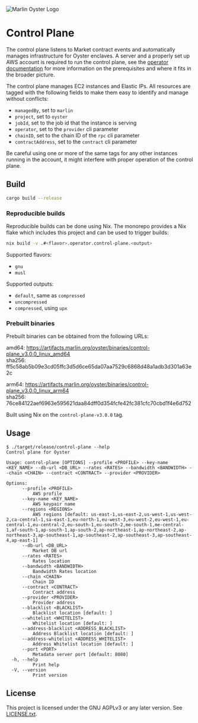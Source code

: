 ![Marlin Oyster Logo](./logo.svg)

# Control Plane

The control plane listens to Market contract events and automatically manages infrastructure for Oyster enclaves. A server and a properly set up AWS account is required to run the control plane, see the [operator documentation](https://docs.marlin.org/oyster/join/cvm/) for more information on the prerequisites and where it fits in the broader picture.

The control plane manages EC2 instances and Elastic IPs. All resources are tagged with the following fields to make them easy to identify and manage without conflicts:
- `managedBy`, set to `marlin`
- `project`, set to `oyster`
- `jobId`, set to the job id that the instance is serving
- `operator`, set to the `provider` cli parameter
- `chainID`, set to the chain ID of the `rpc` cli parameter
- `contractAddress`, set to the `contract` cli parameter

Be careful using one or more of the same tags for any other instances running in the account, it might interfere with proper operation of the control plane.
 
## Build

```bash
cargo build --release
```

### Reproducible builds

Reproducible builds can be done using Nix. The monorepo provides a Nix flake which includes this project and can be used to trigger builds:

```bash
nix build -v .#<flavor>.operator.control-plane.<output>
```

Supported flavors:
- `gnu`
- `musl`

Supported outputs:
- `default`, same as `compressed`
- `uncompressed`
- `compressed`, using `upx`

### Prebuilt binaries

Prebuilt binaries can be obtained from the following URLs:

amd64: https://artifacts.marlin.org/oyster/binaries/control-plane_v3.0.0_linux_amd64 \
sha256: ff5c58ab5b09e3cd05ffc3d5d6ce65da07aa7529c6868d48a1adb3d301a63e2c

arm64: https://artifacts.marlin.org/oyster/binaries/control-plane_v3.0.0_linux_arm64 \
sha256: 76ce84122aef6963e595621daa84dff0d354fcfe42fc381cfc70cbd1f4e6d752

Built using Nix on the `control-plane-v3.0.0` tag.

## Usage

```
$ ./target/release/control-plane --help
Control plane for Oyster

Usage: control-plane [OPTIONS] --profile <PROFILE> --key-name <KEY_NAME> --db-url <DB_URL> --rates <RATES> --bandwidth <BANDWIDTH> --chain <CHAIN> --contract <CONTRACT> --provider <PROVIDER>

Options:
      --profile <PROFILE>
          AWS profile
      --key-name <KEY_NAME>
          AWS keypair name
      --regions <REGIONS>
          AWS regions [default: us-east-1,us-east-2,us-west-1,us-west-2,ca-central-1,sa-east-1,eu-north-1,eu-west-3,eu-west-2,eu-west-1,eu-central-1,eu-central-2,eu-south-1,eu-south-2,me-south-1,me-central-1,af-south-1,ap-south-1,ap-south-2,ap-northeast-1,ap-northeast-2,ap-northeast-3,ap-southeast-1,ap-southeast-2,ap-southeast-3,ap-southeast-4,ap-east-1]
      --db-url <DB_URL>
          Market DB url
      --rates <RATES>
          Rates location
      --bandwidth <BANDWIDTH>
          Bandwidth Rates location
      --chain <CHAIN>
          Chain ID
      --contract <CONTRACT>
          Contract address
      --provider <PROVIDER>
          Provider address
      --blacklist <BLACKLIST>
          Blacklist location [default: ]
      --whitelist <WHITELIST>
          Whitelist location [default: ]
      --address-blacklist <ADDRESS_BLACKLIST>
          Address Blacklist location [default: ]
      --address-whitelist <ADDRESS_WHITELIST>
          Address Whitelist location [default: ]
      --port <PORT>
          Metadata server port [default: 8080]
  -h, --help
          Print help
  -V, --version
          Print version
```

## License

This project is licensed under the GNU AGPLv3 or any later version. See [LICENSE.txt](./LICENSE.txt).
